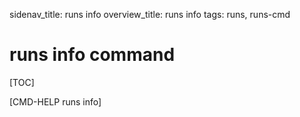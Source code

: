 sidenav_title: runs info
overview_title: runs info
tags: runs, runs-cmd

# runs info command

[TOC]

[CMD-HELP runs info]
